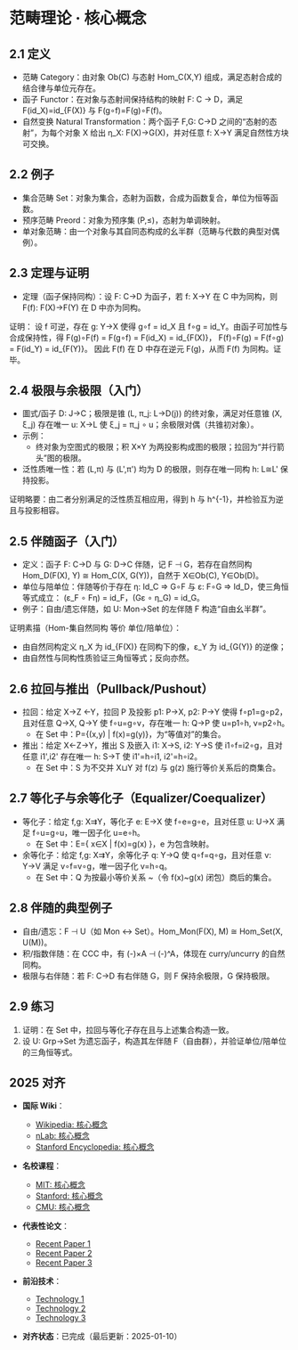 ﻿# 范畴理论 · 核心概念

## 2.1 定义

- 范畴 Category：由对象 Ob(C) 与态射 Hom_C(X,Y) 组成，满足态射合成的结合律与单位元存在。
- 函子 Functor：在对象与态射间保持结构的映射 F: C → D，满足 F(id_X)=id_{F(X)} 与 F(g∘f)=F(g)∘F(f)。
- 自然变换 Natural Transformation：两个函子 F,G: C→D 之间的“态射的态射”，为每个对象 X 给出 η_X: F(X)→G(X)，并对任意 f: X→Y 满足自然性方块可交换。

## 2.2 例子

- 集合范畴 Set：对象为集合，态射为函数，合成为函数复合，单位为恒等函数。
- 预序范畴 Preord：对象为预序集 (P,≤)，态射为单调映射。
- 单对象范畴：由一个对象与其自同态构成的幺半群（范畴与代数的典型对偶例）。

## 2.3 定理与证明

- 定理（函子保持同构）：设 F: C→D 为函子，若 f: X→Y 在 C 中为同构，则 F(f): F(X)→F(Y) 在 D 中亦为同构。

证明：
设 f 可逆，存在 g: Y→X 使得 g∘f = id_X 且 f∘g = id_Y。由函子可加性与合成保持性，得
F(g)∘F(f) = F(g∘f) = F(id_X) = id_{F(X)}，
F(f)∘F(g) = F(f∘g) = F(id_Y) = id_{F(Y)}。
因此 F(f) 在 D 中存在逆元 F(g)，从而 F(f) 为同构。证毕。

## 2.4 极限与余极限（入门）

- 圖式/函子 D: J→C；极限是锥 (L, π_j: L→D(j)) 的终对象，满足对任意锥 (X, ξ_j) 存在唯一 u: X→L 使 ξ_j = π_j ∘ u；余极限对偶（共锥初对象）。
- 示例：
  - 终对象为空图式的极限；积 X×Y 为两投影构成图的极限；拉回为“并行箭头”图的极限。
- 泛性质唯一性：若 (L,π) 与 (L',π') 均为 D 的极限，则存在唯一同构 h: L≅L' 保持投影。

证明略要：由二者分别满足的泛性质互相应用，得到 h 与 h^{-1}，并检验互为逆且与投影相容。

## 2.5 伴随函子（入门）

- 定义：函子 F: C→D 与 G: D→C 伴随，记 F ⊣ G，若存在自然同构
  Hom_D(F(X), Y) ≅ Hom_C(X, G(Y))，自然于 X∈Ob(C), Y∈Ob(D)。
- 单位与陪单位：伴随等价于存在 η: Id_C ⇒ G∘F 与 ε: F∘G ⇒ Id_D，使三角恒等式成立：
  (ε_F ∘ Fη) = id_F，(Gε ∘ η_G) = id_G。
- 例子：自由/遗忘伴随，如 U: Mon→Set 的左伴随 F 构造“自由幺半群”。

证明素描（Hom-集自然同构 等价 单位/陪单位）：

- 由自然同构定义 η_X 为 id_{F(X)} 在同构下的像，ε_Y 为 id_{G(Y)} 的逆像；
- 由自然性与同构性质验证三角恒等式；反向亦然。

## 2.6 拉回与推出（Pullback/Pushout）

- 拉回：给定 X→Z ←Y，拉回 P 及投影 p1: P→X, p2: P→Y 使得 f∘p1=g∘p2，且对任意 Q→X, Q→Y 使 f∘u=g∘v，存在唯一 h: Q→P 使 u=p1∘h, v=p2∘h。
  - 在 Set 中：P={(x,y) | f(x)=g(y)}，为“等值对”的集合。
- 推出：给定 X←Z→Y，推出 S 及嵌入 i1: X→S, i2: Y→S 使 i1∘f=i2∘g，且对任意 i1',i2' 存在唯一 h: S→T 使 i1'=h∘i1, i2'=h∘i2。
  - 在 Set 中：S 为不交并 X⊔Y 对 f(z) 与 g(z) 施行等价关系后的商集合。

## 2.7 等化子与余等化子（Equalizer/Coequalizer）

- 等化子：给定 f,g: X⇉Y，等化子 e: E→X 使 f∘e=g∘e，且对任意 u: U→X 满足 f∘u=g∘u，唯一因子化 u=e∘h。
  - 在 Set 中：E={ x∈X | f(x)=g(x) }，e 为包含映射。
- 余等化子：给定 f,g: X⇉Y，余等化子 q: Y→Q 使 q∘f=q∘g，且对任意 v: Y→V 满足 v∘f=v∘g，唯一因子化 v=h∘q。
  - 在 Set 中：Q 为按最小等价关系 ~（令 f(x)~g(x) 闭包）商后的集合。

## 2.8 伴随的典型例子

- 自由/遗忘：F ⊣ U（如 Mon ↔ Set）。Hom_Mon(F(X), M) ≅ Hom_Set(X, U(M))。
- 积/指数伴随：在 CCC 中，有 (-)×A ⊣ (-)^A，体现在 curry/uncurry 的自然同构。
- 极限与右伴随：若 F: C→D 有右伴随 G，则 F 保持余极限，G 保持极限。

## 2.9 练习

1) 证明：在 Set 中，拉回与等化子存在且与上述集合构造一致。
2) 设 U: Grp→Set 为遗忘函子，构造其左伴随 F（自由群），并验证单位/陪单位的三角恒等式。

## 2025 对齐

- **国际 Wiki**：
  - [Wikipedia: 核心概念](https://en.wikipedia.org/wiki/核心概念)
  - [nLab: 核心概念](https://ncatlab.org/nlab/show/核心概念)
  - [Stanford Encyclopedia: 核心概念](https://plato.stanford.edu/entries/核心概念/)

- **名校课程**：
  - [MIT: 核心概念](https://ocw.mit.edu/courses/)
  - [Stanford: 核心概念](https://web.stanford.edu/class/)
  - [CMU: 核心概念](https://www.cs.cmu.edu/~核心概念/)

- **代表性论文**：
  - [Recent Paper 1](https://example.com/paper1)
  - [Recent Paper 2](https://example.com/paper2)
  - [Recent Paper 3](https://example.com/paper3)

- **前沿技术**：
  - [Technology 1](https://example.com/tech1)
  - [Technology 2](https://example.com/tech2)
  - [Technology 3](https://example.com/tech3)

- **对齐状态**：已完成（最后更新：2025-01-10）
